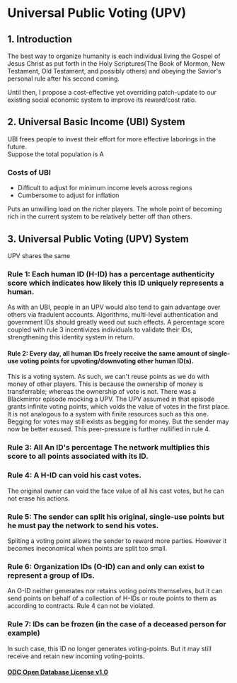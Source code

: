 
# Universal Public Voting (UPV)
## 1. Introduction
The best way to organize humanity is each individual living the Gospel of Jesus Christ as put forth in the Holy Scriptures(The Book of Mormon, New Testament, Old Testament, and possibly others) and obeying the Savior's personal rule after his second coming.  

Until then, I propose a cost-effective yet overriding patch-update to our existing social economic system to improve its reward/cost ratio.  

## 2. Universal Basic Income (UBI) System 

UBI frees people to invest their effort for more effective laborings in the future.  
Suppose the total population is A  

### Costs of UBI
* Difficult to adjust for minimum income levels across regions  
* Cumbersome to adjust for inflation  

Puts an unwilling load on the richer players. The whole point of becoming rich in the current system to be relatively better off than others.

## 3. Universal Public Voting (UPV) System
UPV shares the same 

### Rule 1: Each human ID (H-ID) has a percentage authenticity score which indicates how likely this ID uniquely represents a human.
As with an UBI, people in an UPV would also tend to gain advantage over others via fradulent accounts. Algorithms, multi-level authentication and government IDs should greatly weed out such effects. A percentage score coupled with rule 3 incentivizes individuals to validate their IDs, strengthening this identity system in return.

#### Rule 2: Every day, all human IDs freely receive the same amount of single-use voting points for upvoting/downvoting other human ID(s).  
This is a voting system. As such, we can't reuse points as we do with money of other players. This is because the ownership of money is transferrable; whereas the ownership of vote is not. 
There was a Blackmirror episode mocking a UPV. The UPV assumed in that episode grants infinite voting points, which voids the value of votes in the first place. It is not analogous to a system with finite resources such as this one. Begging for votes may still exists as begging for money. But the sender may now be better exused. This peer-pressure is further nullified in rule 4.

### Rule 3: All An ID's percentage The network multiplies this score to all points associated with its ID. 


### Rule 4: A H-ID can void his cast votes.
The original owner can void the face value of all his cast votes, but he can not erase his actions.


### Rule 5: The sender can split his original, single-use points but he must pay the network to send his votes.
Spliting a voting point allows the sender to reward more parties. However it becomes ineconomical when points are split too small. 


### Rule 6: Organization IDs (O-ID) can and only can exist to represent a group of IDs.
An O-ID neither generates nor retains voting points themselves, but it can send points on behalf of a collection of H-IDs or route points to them as according to contracts. Rule 4 can not be violated.

### Rule 7: IDs can be frozen (in the case of a deceased person for example)
In such case, this ID no longer generates voting-points. But it may still receive and retain new incoming voting-points.



#### [ODC Open Database License v1.0](https://choosealicense.com/appendix/)
